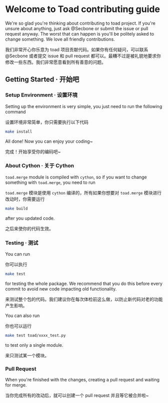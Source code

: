 # Welcome to Toad contributing guide 

We're so glad you're thinking about contributing to toad project. If you're unsure about anything, just ask @Secbone or submit the issue or pull request anyway. The worst that can happen is you'll be politely asked to change something. We love all friendly contributions.

我们非常开心你乐意为 toad 项目贡献代码。如果你有任何疑问，可以联系 @Secbone 或者提交 issue 和 pull request 都可以。最糟不过是被礼貌地要求你修改一些东西。我们非常愿意看到所有善意的问题。

## Getting Started · 开始吧

### Setup Environment · 设置环境

Setting up the environment is very simple, you just need to run the following command

设置环境非常简单，你只需要执行以下代码

```bash
make install
```

All done! Now you can enjoy your coding~

完成！开始享受你的编码吧~

### About Cython · 关于 Cython

`toad.merge` module is compiled with `cython`, so if you want to change something with `toad.merge`, you need to run

`toad.merge` 模块是使用 `cython` 编译的，所有如果你想要对 `toad.merge` 模块进行改动时，你需要运行

```bash
make build
```
after you updated code.

之后来使你的代码生效。

### Testing · 测试

You can run

你可以执行

```bash
make test
```

for testing the whole package. We recommend that you do this before every commit to avoid new code impacting old functionality.

来测试整个包的代码。我们建议你在每次体检前这么做，以防止新代码对老的功能产生影响。

You can also run

你也可以运行

```bash
make test toad/xxxx_test.py
```

to test only a single module.

来只测试某一个模块。

### Pull Request

When you're finished with the changes, creating a pull request and waiting for merge.

当你完成所有的改动后，就可以创建一个 pull request 并且等它被合并啦~
